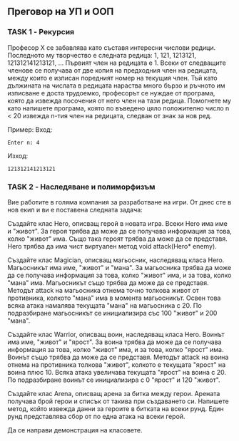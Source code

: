 ## Преговор на УП и ООП

### TASK 1 - Рекурсия
Професор Х се забавлява като съставя интересни числови редици. Последното му
творчество е следната редица:
1, 121, 1213121, 121312141213121, …
Първият член на редицата е 1. Всеки от следващите членове се получава от две копия
на предходния член на редицата, между които е изписан поредният номер на текущия
член. Тъй като дължината на числата в редицата нараства много бързо и ръчното им
изписване е доста трудоемко, професорът се нуждае от програма, която да извежда
посочения от него член на тази редица. Помогнете му като напишете програма, която
по въведено цяло положително число n < 20 извежда n-тия член на редицата, следван
от знак за нов ред.

Пример:
Вход:
```
Enter n: 4
```
Изход:
```
121312141213121
```

### TASK 2 - Наследяване и полиморфизъм
Вие работите в голяма компания за разработване на игри. От днес сте в нов екип и ви е поставена следната задача:

Създайте клас Hero, описващ герой в новата игра. Всеки Hero има име и "живот". 
За героя трябва да може да се получава информация за това, колко "живот" има. 
Също така героят трябва да може да се представя. Hero трябва да има чист виртуален метод void attack(Hero* enemy).

Създайте клас Magician, описващ магьосник, наследяващ класа Hero. 
Магьосникът има име, "живот" и "мана". За магьосника трябва да може да се получава информация за това, колко "живот" има, 
и за това, колко "мана" има. Магьосникът също трябва да може да се представя. 
Методът attack на магьосника отнема точно толкова живот от противника, колкото "мана" има в момента магьосникът. 
Освен това всяка атака намалява текущата "мана" на магьосника с 20. 
По подразбиране магьосникът се инициализира със 100 "живот" и 200 "мана".

Създайте клас Warrior, описващ воин, наследяващ класа Hero. 
Воинът има име, "живот" и "ярост". За воина трябва да може да се получава информация за това, колко "живот" има, 
и за това, колко "ярост" има. Воинът също трябва да може да се представя. 
Методът attack на воина отнема на противника толкова "живот", колкото е текущата "ярост" на воина плюс 10. 
Всяка атака увеличава текущата "ярост" на воина с 20. По подразбиране воинът се инициализира с 0 "ярост" и 120 "живот".

Създайте клас Arena, описващ арена за битка между герои.
Арената получава брой герои и списък от такива при създаването си. 
Напишете метод, който извежда данни за героите в битката на всеки рунд. Един рунд представлява
сбор от по една атака на всеки герой.

Да се направи демонстрация на класовете.





